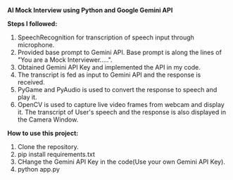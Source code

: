 **AI Mock Interview using Python and Google Gemini API**

**Steps I followed:**

1. SpeechRecognition for transcription of speech input through microphone.
2. Provided base prompt to Gemini API. Base prompt is along the lines of "You are a Mock Interviewer.....".
3. Obtained Gemini API Key and implemented the API in my code.
4. The transcript is fed as input to Gemini API and the response is received.
5. PyGame and PyAudio is used to convert the response to speech and play it.
6. OpenCV is used to capture live video frames from webcam and display it. The transcript of User's speech and the response is also displayed in the Camera Window.

**How to use this project:**

1. Clone the repository.
2. pip install requirements.txt
3. CHange the Gemini API Key in the code(Use your own Gemini API Key).
4. python app.py

